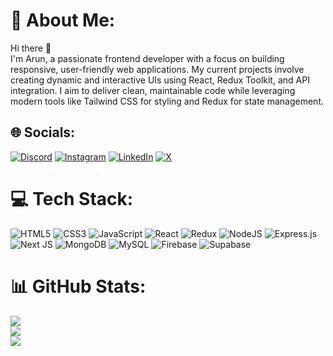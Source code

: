 # 💫 About Me:
Hi there 👋<br>I'm Arun, a passionate frontend developer with a focus on building responsive, user-friendly web applications. My current projects involve creating dynamic and interactive UIs using React, Redux Toolkit, and API integration. I aim to deliver clean, maintainable code while leveraging modern tools like Tailwind CSS for styling and Redux for state management.


## 🌐 Socials:
[![Discord](https://img.shields.io/badge/Discord-%237289DA.svg?logo=discord&logoColor=white)](https://discord.gg/dGzsZq37zh) [![Instagram](https://img.shields.io/badge/Instagram-%23E4405F.svg?logo=Instagram&logoColor=white)](https://www.instagram.com/a2_is_together/) [![LinkedIn](https://img.shields.io/badge/LinkedIn-%230077B5.svg?logo=linkedin&logoColor=white)](https://linkedin.com/in/arun-kumar-das-a46090223) [![X](https://img.shields.io/badge/X-black.svg?logo=X&logoColor=white)](https://x.com/@Arun29445767) 

# 💻 Tech Stack:
![HTML5](https://img.shields.io/badge/html5-%23E34F26.svg?style=for-the-badge&logo=html5&logoColor=white) ![CSS3](https://img.shields.io/badge/css3-%231572B6.svg?style=for-the-badge&logo=css3&logoColor=white) ![JavaScript](https://img.shields.io/badge/javascript-%23323330.svg?style=for-the-badge&logo=javascript&logoColor=%23F7DF1E) ![React](https://img.shields.io/badge/react-%2320232a.svg?style=for-the-badge&logo=react&logoColor=%2361DAFB) ![Redux](https://img.shields.io/badge/redux-%23593d88.svg?style=for-the-badge&logo=redux&logoColor=white) ![NodeJS](https://img.shields.io/badge/node.js-6DA55F?style=for-the-badge&logo=node.js&logoColor=white) ![Express.js](https://img.shields.io/badge/express.js-%23404d59.svg?style=for-the-badge&logo=express&logoColor=%2361DAFB) ![Next JS](https://img.shields.io/badge/Next-black?style=for-the-badge&logo=next.js&logoColor=white) ![MongoDB](https://img.shields.io/badge/MongoDB-%234ea94b.svg?style=for-the-badge&logo=mongodb&logoColor=white) ![MySQL](https://img.shields.io/badge/mysql-4479A1.svg?style=for-the-badge&logo=mysql&logoColor=white) ![Firebase](https://img.shields.io/badge/firebase-a08021?style=for-the-badge&logo=firebase&logoColor=ffcd34) ![Supabase](https://img.shields.io/badge/Supabase-3ECF8E?style=for-the-badge&logo=supabase&logoColor=white)
# 📊 GitHub Stats:
![](https://github-readme-stats.vercel.app/api?username=a2istogether&theme=default&hide_border=false&include_all_commits=false&count_private=false)<br/>
![](https://github-readme-streak-stats.herokuapp.com/?user=a2istogether&theme=default&hide_border=false)<br/>
![](https://github-readme-stats.vercel.app/api/top-langs/?username=a2istogether&theme=default&hide_border=false&include_all_commits=false&count_private=false&layout=compact)

<!--  
 ## 🏆 GitHub Trophies
![](https://github-profile-trophy.vercel.app/?username=a2istogether&theme=radical&no-frame=false&no-bg=true&margin-w=4) 
-->

